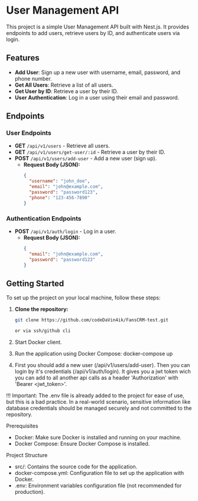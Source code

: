 # User Management API

This project is a simple User Management API built with Nest.js. It provides endpoints to add users, retrieve users by ID, and authenticate users via login.

## Features

- **Add User**: Sign up a new user with username, email, password, and phone number.
- **Get All Users**: Retrieve a list of all users.
- **Get User by ID**: Retrieve a user by their ID.
- **User Authentication**: Log in a user using their email and password.

## Endpoints

### User Endpoints

- **GET** `/api/v1/users` - Retrieve all users.
- **GET** `/api/v1/users/get-user/:id` - Retrieve a user by their ID.
- **POST** `/api/v1/users/add-user` - Add a new user (sign up).
  - **Request Body (JSON):**
    ```json
    {
      "username": "john_doe",
      "email": "john@example.com",
      "password": "password123",
      "phone": "123-456-7890"
    }
    ```

### Authentication Endpoints

- **POST** `/api/v1/auth/login` - Log in a user.
  - **Request Body (JSON):**
    ```json
    {
      "email": "john@example.com",
      "password": "password123"
    }
    ```

## Getting Started

To set up the project on your local machine, follow these steps:

1. **Clone the repository:**
   ```bash
   git clone https://github.com/codeDaVin4ik/FansCRM-test.git
   
   or via ssh/github cli
2. Start Docker client.

3. Run the application using Docker Compose: 
  docker-compose up

4. First you should add a new user (/api/v1/users/add-user). 
  Then you can login by it's credentials (/api/v1/auth/login). It gives you a jwt token wich you can add to 
  all another api calls as a header 'Authorization' with 'Bearer <jwt_token>'.


!!! Important:
The .env file is already added to the project for ease of use, but this is a bad practice. In a real-world scenario, sensitive information like database credentials should be managed securely and not committed to the repository.

Prerequisites
- Docker: Make sure Docker is installed and running on your machine.
- Docker Compose: Ensure Docker Compose is installed.

Project Structure
- src/: Contains the source code for the application.
- docker-compose.yml: Configuration file to set up the application with Docker.
- .env: Environment variables configuration file (not recommended for production).
